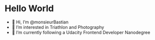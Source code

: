 # Hello World

- 👋 Hi, I’m @monsieurBastian
- 👀 I’m interested in Triathlon and Photography
- 🌱 I’m currently following a Udacity Frontend Developer Nanodegree

<!---
monsieurBastian/monsieurBastian is a ✨ special ✨ repository because its `README.md` (this file) appears on your GitHub profile.
You can click the Preview link to take a look at your changes.
--->

